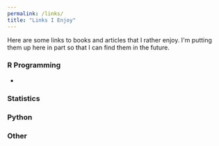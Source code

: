 ```yaml
---
permalink: /links/
title: "Links I Enjoy"
---
```


Here are some links to books and articles that I rather enjoy. I'm putting them up here in part so that I can find them in the future.

### R Programming

* 

### Statistics


### Python


### Other

